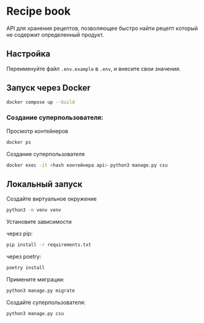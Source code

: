 # Recipe book

API для хранения рецептов, позволяющее быстро найти рецепт который не содержит определенный продукт. 


## Настройка

Переименуйте файл `.env.example` в  `.env`, и внесите свои значения. 


## Запуск через Docker

```bash
docker compose up --build
```
### Создание суперпользователя:

Просмотр контейнеров

```bash
docker ps
```
Создание суперпользователя

```bash
docker exec -it <hash контейнера api> python3 manage.py csu
```


## Локальный запуск

Создайте виртуальное окружение

```bash
python3 -m venv venv
```

Установите зависимости

через pip:

```bash
pip install -r requirements.txt
```

через poetry:
```bash
poetry install
```

Примените миграции:
```bash
python3 manage.py migrate
```

Создайте суперпользователя:
```bash
python3 manage.py csu
```
